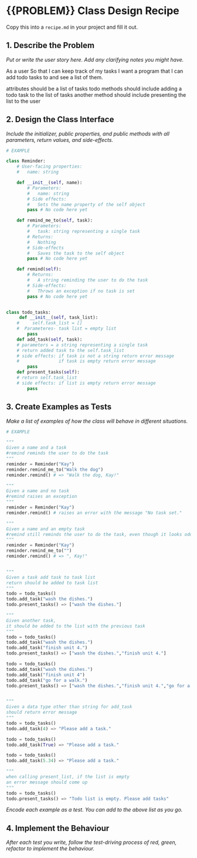 # {{PROBLEM}} Class Design Recipe

Copy this into a `recipe.md` in your project and fill it out.

## 1. Describe the Problem

_Put or write the user story here. Add any clarifying notes you might have._

As a user
So that I can keep track of my tasks
I want a program that I can add todo tasks to and see a list of them.

attributes should be a list of tasks todo
methods should include adding a todo task to the list of tasks
another method should include presenting the list to the user

## 2. Design the Class Interface

_Include the initializer, public properties, and public methods with all parameters, return values, and side-effects._

```python
# EXAMPLE

class Reminder:
    # User-facing properties:
    #   name: string

    def __init__(self, name):
        # Parameters:
        #   name: string
        # Side effects:
        #   Sets the name property of the self object
        pass # No code here yet

    def remind_me_to(self, task):
        # Parameters:
        #   task: string representing a single task
        # Returns:
        #   Nothing
        # Side-effects
        #   Saves the task to the self object
        pass # No code here yet

    def remind(self):
        # Returns:
        #   A string reminding the user to do the task
        # Side-effects:
        #   Throws an exception if no task is set
        pass # No code here yet
```
```python

class todo_tasks:
     def __init__(self, task_list):
    #     self.task_list = []
    #  Parameteres- task list = empty list
        pass
    def add_task(self, task):
    # parameters = a string representing a single task
    # return added task to the self.task_list 
    # side effects: if task is not a string return error message 
    #               if task is empty return error message
        pass
    def present_tasks(self):
    # return self.task_list
    # side effects: if list is empty return error message
        pass
```

## 3. Create Examples as Tests

_Make a list of examples of how the class will behave in different situations._

``` python
# EXAMPLE

"""
Given a name and a task
#remind reminds the user to do the task
"""
reminder = Reminder("Kay")
reminder.remind_me_to("Walk the dog")
reminder.remind() # => "Walk the dog, Kay!"

"""
Given a name and no task
#remind raises an exception
"""
reminder = Reminder("Kay")
reminder.remind() # raises an error with the message "No task set."

"""
Given a name and an empty task
#remind still reminds the user to do the task, even though it looks odd
"""
reminder = Reminder("Kay")
reminder.remind_me_to("")
reminder.remind() # => ", Kay!"
```
```python

"""
Given a task add task to task list 
return should be added to task list
"""
todo = todo_tasks()
todo.add_task("wash the dishes.")
todo.present_tasks() => ["wash the dishes."]

"""
Given another task, 
it should be added to the list with the previous task 
"""
todo = todo_tasks()
todo.add_task("wash the dishes.")
todo.add_task("finish unit 4.")
todo.present_tasks() => ["wash the dishes.","finish unit 4."]

todo = todo_tasks()
todo.add_task("wash the dishes.")
todo.add_task("finish unit 4")
todo.add_task("go for a walk.")
todo.present_tasks() => ["wash the dishes.","finish unit 4.","go for a walk."]


"""
Given a data type other than string for add_task
should return error message
"""
todo = todo_tasks()
todo.add_task(4) => "Please add a task."

todo = todo_tasks()
todo.add_task(True) => "Please add a task."

todo = todo_tasks()
todo.add_task(5.34) => "Please add a task."

"""
when calling present_list, if the list is empty
an error message should come up
"""
todo = todo_tasks()
todo.present_tasks() => "Todo list is empty. Please add tasks"

```
_Encode each example as a test. You can add to the above list as you go._

## 4. Implement the Behaviour

_After each test you write, follow the test-driving process of red, green, refactor to implement the behaviour._
